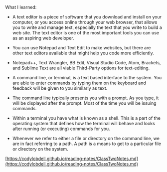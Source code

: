 What I learned:

 - A text editor is a piece of software that you download and install on your computer, or you access online through your web browser, 
   that allows you to write and manage text, especially the text that you write to build a web site.
   The text editor is one of the most important tools you can use as an aspiring web developer.
   
 - You can use Notepad and Text Edit to make websites, but there are other text editors available that might help you code more efficiently. 
 
 - Notepad++, Text Wrangler, BB Edit, Visual Studio Code, Atom, Brackets, and Sublime Text are all viable Third-Party options for text-editing.
 
 - A command line, or terminal, is a text based interface to the system. 
   You are able to enter commands by typing them on the keyboard and feedback will be given to you similarly as text.

 - The command line typically presents you with a prompt. As you type, it will be displayed after the prompt. Most of the time you will be issuing commands.
 
 - Within a terminal you have what is known as a shell. 
   This is a part of the operating system that defines how the terminal will behave and looks after running (or executing) commands for you.
   
 - Whenever we refer to either a file or directory on the command line, we are in fact referring to a path. 
   A path is a means to get to a particular file or directory on the system.

[https://codylobdell.github.io/reading-notes/ClassTwoNotes.md](https://codylobdell.github.io/reading-notes/ClassTwoNotes.md)
